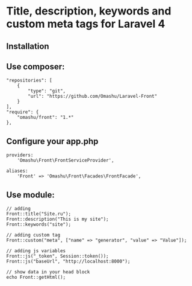 Title, description, keywords and custom meta tags for Laravel 4
=======

Installation
------------

Use composer:
-------------

	"repositories": [
		{
			"type": "git",
			"url": "https://github.com/Omashu/Laravel-Front"
		}
	],
	"require": {
		"omashu/front": "1.*"
	},

Configure your app.php
----------------------
	
	providers:
		'Omashu\Front\FrontServiceProvider',

	aliases:
		'Front' => 'Omashu\Front\Facades\FrontFacade',

Use module:
----------

	// adding
	Front::title("Site.ru");
	Front::description("This is my site");
	Front::keywords("site");

	// adding custom tag
	Front::custom("meta", ["name" => "generator", "value" => "Value"]);

	// adding js variables
	Front::js("_token", Session::token());
	Front::js("baseUrl", "http://localhost:8000");

	// show data in your head block
	echo Front::getHtml();